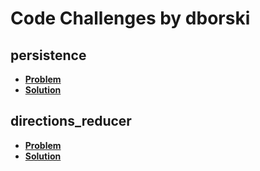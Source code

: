 # Code Challenges by dborski

## persistence
- [**Problem**](https://github.com/dborski/code_challenges/blob/main/persistence/persistence_problem.md)
- [**Solution**](https://github.com/dborski/code_challenges/blob/main/persistence/persistence_solution.rb)

## directions_reducer
- [**Problem**](https://github.com/dborski/code_challenges/blob/main/directions_reducer/directions_reducer_problem.md)
- [**Solution**](https://github.com/dborski/code_challenges/blob/main/directions_reducer/directions_reducer_solution.rb)
